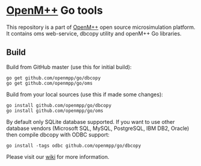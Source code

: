 # [OpenM++](http://www.openmpp.org/) Go tools

This repository is a part of [OpenM++](http://www.openmpp.org/) open source microsimulation platform.
It contains oms web-service, dbcopy utility and openM++ Go libraries.

## Build

Build from GitHub master (use this for initial build):
```
go get github.com/openmpp/go/dbcopy
go get github.com/openmpp/go/oms
```

Build from your local sources (use this if made some changes):
```
go install github.com/openmpp/go/dbcopy
go install github.com/openmpp/go/oms
```

By default only SQLite database supported. 
If you want to use other database vendors (Microsoft SQL, MySQL, PostgreSQL, IBM DB2, Oracle) then compile dbcopy with ODBC support:

```
go install -tags odbc github.com/openmpp/go/dbcopy
```

Please visit our [wiki](http://www.openmpp.org/wiki/) for more information.
